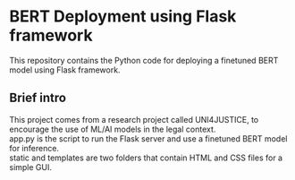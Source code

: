 # BERT Deployment using Flask framework
This repository contains the Python code for deploying a finetuned BERT model using Flask framework.

## Brief intro
This project comes from a research project called UNI4JUSTICE, to encourage the use of ML/AI models in the legal context.</br>
app.py is the script to run the Flask server and use a finetuned BERT model for inference.</br>
static and templates are two folders that contain HTML and CSS files for a simple GUI.
